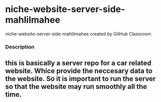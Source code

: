 # niche-website-server-side-mahlilmahee
niche-website-server-side-mahlilmahee created by GitHub Classroom
### Description
## this is basically a server repo for a car related website. Whice provide the neccesary data to the website. So it is important to run the server so that the website may run smoothly all the time. 
